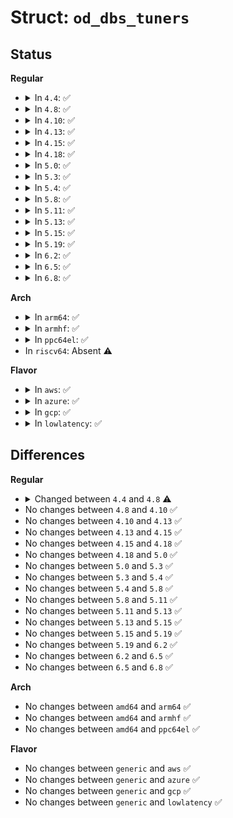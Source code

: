 # Struct: <code>od_dbs_tuners</code>

## Status
<b>Regular</b>
<ul>
<li>
<details>
<summary>In <code>4.4</code>: ✅</summary>

```c
struct od_dbs_tuners {
    unsigned int ignore_nice_load;
    unsigned int sampling_rate;
    unsigned int sampling_down_factor;
    unsigned int up_threshold;
    unsigned int powersave_bias;
    unsigned int io_is_busy;
};
```
</details>
</li>
<li>
<details>
<summary>In <code>4.8</code>: ✅</summary>

```c
struct od_dbs_tuners {
    unsigned int powersave_bias;
};
```
</details>
</li>
<li>
<details>
<summary>In <code>4.10</code>: ✅</summary>

```c
struct od_dbs_tuners {
    unsigned int powersave_bias;
};
```
</details>
</li>
<li>
<details>
<summary>In <code>4.13</code>: ✅</summary>

```c
struct od_dbs_tuners {
    unsigned int powersave_bias;
};
```
</details>
</li>
<li>
<details>
<summary>In <code>4.15</code>: ✅</summary>

```c
struct od_dbs_tuners {
    unsigned int powersave_bias;
};
```
</details>
</li>
<li>
<details>
<summary>In <code>4.18</code>: ✅</summary>

```c
struct od_dbs_tuners {
    unsigned int powersave_bias;
};
```
</details>
</li>
<li>
<details>
<summary>In <code>5.0</code>: ✅</summary>

```c
struct od_dbs_tuners {
    unsigned int powersave_bias;
};
```
</details>
</li>
<li>
<details>
<summary>In <code>5.3</code>: ✅</summary>

```c
struct od_dbs_tuners {
    unsigned int powersave_bias;
};
```
</details>
</li>
<li>
<details>
<summary>In <code>5.4</code>: ✅</summary>

```c
struct od_dbs_tuners {
    unsigned int powersave_bias;
};
```
</details>
</li>
<li>
<details>
<summary>In <code>5.8</code>: ✅</summary>

```c
struct od_dbs_tuners {
    unsigned int powersave_bias;
};
```
</details>
</li>
<li>
<details>
<summary>In <code>5.11</code>: ✅</summary>

```c
struct od_dbs_tuners {
    unsigned int powersave_bias;
};
```
</details>
</li>
<li>
<details>
<summary>In <code>5.13</code>: ✅</summary>

```c
struct od_dbs_tuners {
    unsigned int powersave_bias;
};
```
</details>
</li>
<li>
<details>
<summary>In <code>5.15</code>: ✅</summary>

```c
struct od_dbs_tuners {
    unsigned int powersave_bias;
};
```
</details>
</li>
<li>
<details>
<summary>In <code>5.19</code>: ✅</summary>

```c
struct od_dbs_tuners {
    unsigned int powersave_bias;
};
```
</details>
</li>
<li>
<details>
<summary>In <code>6.2</code>: ✅</summary>

```c
struct od_dbs_tuners {
    unsigned int powersave_bias;
};
```
</details>
</li>
<li>
<details>
<summary>In <code>6.5</code>: ✅</summary>

```c
struct od_dbs_tuners {
    unsigned int powersave_bias;
};
```
</details>
</li>
<li>
<details>
<summary>In <code>6.8</code>: ✅</summary>

```c
struct od_dbs_tuners {
    unsigned int powersave_bias;
};
```
</details>
</li>
</ul>
<b>Arch</b>
<ul>
<li>
<details>
<summary>In <code>arm64</code>: ✅</summary>

```c
struct od_dbs_tuners {
    unsigned int powersave_bias;
};
```
</details>
</li>
<li>
<details>
<summary>In <code>armhf</code>: ✅</summary>

```c
struct od_dbs_tuners {
    unsigned int powersave_bias;
};
```
</details>
</li>
<li>
<details>
<summary>In <code>ppc64el</code>: ✅</summary>

```c
struct od_dbs_tuners {
    unsigned int powersave_bias;
};
```
</details>
</li>
<li>
In <code>riscv64</code>: Absent ⚠️
</li>
</ul>
<b>Flavor</b>
<ul>
<li>
<details>
<summary>In <code>aws</code>: ✅</summary>

```c
struct od_dbs_tuners {
    unsigned int powersave_bias;
};
```
</details>
</li>
<li>
<details>
<summary>In <code>azure</code>: ✅</summary>

```c
struct od_dbs_tuners {
    unsigned int powersave_bias;
};
```
</details>
</li>
<li>
<details>
<summary>In <code>gcp</code>: ✅</summary>

```c
struct od_dbs_tuners {
    unsigned int powersave_bias;
};
```
</details>
</li>
<li>
<details>
<summary>In <code>lowlatency</code>: ✅</summary>

```c
struct od_dbs_tuners {
    unsigned int powersave_bias;
};
```
</details>
</li>
</ul>

## Differences
<b>Regular</b>
<ul>
<li>
<details>
<summary>Changed between <code>4.4</code> and <code>4.8</code> ⚠️</summary>
<ul>
<li>
<b>Field removed. </b>
<code>unsigned int ignore_nice_load</code>
</li>
<li>
<b>Field removed. </b>
<code>unsigned int sampling_rate</code>
</li>
<li>
<b>Field removed. </b>
<code>unsigned int sampling_down_factor</code>
</li>
<li>
<b>Field removed. </b>
<code>unsigned int up_threshold</code>
</li>
<li>
<b>Field removed. </b>
<code>unsigned int io_is_busy</code>
</li>
</ul>
</details>
</li>
<li>
No changes between <code>4.8</code> and <code>4.10</code> ✅
</li>
<li>
No changes between <code>4.10</code> and <code>4.13</code> ✅
</li>
<li>
No changes between <code>4.13</code> and <code>4.15</code> ✅
</li>
<li>
No changes between <code>4.15</code> and <code>4.18</code> ✅
</li>
<li>
No changes between <code>4.18</code> and <code>5.0</code> ✅
</li>
<li>
No changes between <code>5.0</code> and <code>5.3</code> ✅
</li>
<li>
No changes between <code>5.3</code> and <code>5.4</code> ✅
</li>
<li>
No changes between <code>5.4</code> and <code>5.8</code> ✅
</li>
<li>
No changes between <code>5.8</code> and <code>5.11</code> ✅
</li>
<li>
No changes between <code>5.11</code> and <code>5.13</code> ✅
</li>
<li>
No changes between <code>5.13</code> and <code>5.15</code> ✅
</li>
<li>
No changes between <code>5.15</code> and <code>5.19</code> ✅
</li>
<li>
No changes between <code>5.19</code> and <code>6.2</code> ✅
</li>
<li>
No changes between <code>6.2</code> and <code>6.5</code> ✅
</li>
<li>
No changes between <code>6.5</code> and <code>6.8</code> ✅
</li>
</ul>
<b>Arch</b>
<ul>
<li>
No changes between <code>amd64</code> and <code>arm64</code> ✅
</li>
<li>
No changes between <code>amd64</code> and <code>armhf</code> ✅
</li>
<li>
No changes between <code>amd64</code> and <code>ppc64el</code> ✅
</li>
</ul>
<b>Flavor</b>
<ul>
<li>
No changes between <code>generic</code> and <code>aws</code> ✅
</li>
<li>
No changes between <code>generic</code> and <code>azure</code> ✅
</li>
<li>
No changes between <code>generic</code> and <code>gcp</code> ✅
</li>
<li>
No changes between <code>generic</code> and <code>lowlatency</code> ✅
</li>
</ul>
